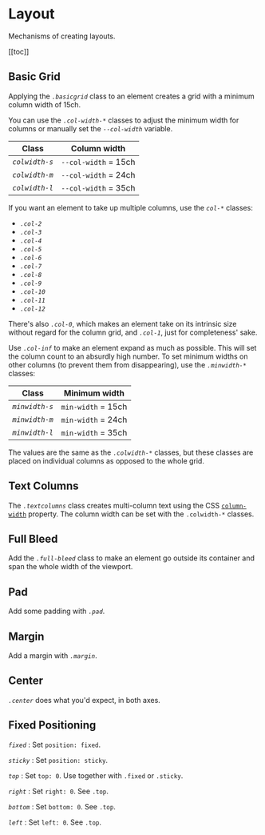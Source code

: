 
# Layout

Mechanisms of creating layouts.

[[toc]]

## Basic Grid

Applying the <dfn>`.basicgrid`</dfn> class to an element creates a grid with a
minimum column width of 15ch.

You can use the <dfn>`.col-width-*`</dfn> classes to adjust the minimum width
for columns or manually set the <dfn>`--col-width`</dfn> variable.

| Class                   | Column width         |
|-------------------------|----------------------|
| <dfn>`colwidth-s`</dfn> | `--col-width` = 15ch |
| <dfn>`colwidth-m`</dfn> | `--col-width` = 24ch |
| <dfn>`colwidth-l`</dfn> | `--col-width` = 35ch |

If you want an element to take up multiple columns, use the <dfn>`col-*`</dfn>
classes:

 * <dfn>`.col-2`</dfn>
 * <dfn>`.col-3`</dfn>
 * <dfn>`.col-4`</dfn>
 * <dfn>`.col-5`</dfn>
 * <dfn>`.col-6`</dfn>
 * <dfn>`.col-7`</dfn>
 * <dfn>`.col-8`</dfn>
 * <dfn>`.col-9`</dfn>
 * <dfn>`.col-10`</dfn>
 * <dfn>`.col-11`</dfn>
 * <dfn>`.col-12`</dfn>

There's also <dfn>`.col-0`</dfn>, which makes an element take on its intrinsic
size without regard for the column grid, and <dfn>`.col-1`</dfn>, just for
completeness' sake.

Use <dfn>`.col-inf`</dfn> to make an element expand as much as possible. This
will set the column count to an absurdly high number. To set minimum widths on
other columns (to prevent them from disappearing), use the 
<dfn>`.minwidth-*`</dfn> classes:

| Class                   | Minimum width      |
|-------------------------|--------------------|
| <dfn>`minwidth-s`</dfn> | `min-width` = 15ch |
| <dfn>`minwidth-m`</dfn> | `min-width` = 24ch |
| <dfn>`minwidth-l`</dfn> | `min-width` = 35ch |

The values are the same as the <dfn>`.colwidth-*`</dfn> classes, but these
classes are placed on individual columns as opposed to the whole grid.


## Text Columns

The <dfn>`.textcolumns`</dfn> class creates multi-column text using the CSS
[`column-width`][] property. The column width can be set with the `.colwidth-*`
classes.

[`column-width`]: https://developer.mozilla.org/en-US/docs/Web/CSS/column-width


## Full Bleed

Add the <dfn>`.full-bleed`</dfn> class to make an element go outside its
container and span the whole width of the viewport.

## Pad

Add some padding with <dfn>`.pad`</dfn>.

## Margin

Add a margin with <dfn>`.margin`</dfn>.

## Center

<dfn>`.center`</dfn> does what you'd expect, in both axes.

## Fixed Positioning

<dfn>`fixed`</dfn>
:   Set `position: fixed`.

<dfn>`sticky`</dfn>
:   Set `position: sticky`.

<dfn>`top`</dfn>
:   Set `top: 0`. Use together with `.fixed` or `.sticky`.

<dfn>`right`</dfn>
:   Set `right: 0`. See `.top`.

<dfn>`bottom`</dfn>
:   Set `bottom: 0`. See `.top`.

<dfn>`left`</dfn>
:   Set `left: 0`. See `.top`.


